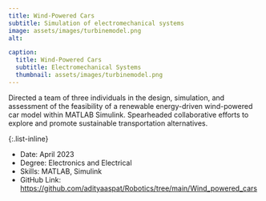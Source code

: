 ```yaml
---
title: Wind-Powered Cars
subtitle: Simulation of electromechanical systems
image: assets/images/turbinemodel.png
alt: 

caption:
  title: Wind-Powered Cars
  subtitle: Electromechanical Systems
  thumbnail: assets/images/turbinemodel.png
---
```

Directed a team of three individuals in the design, simulation, and assessment of the feasibility of a renewable energy-driven wind-powered car model within MATLAB Simulink. Spearheaded collaborative efforts to explore and promote sustainable transportation alternatives.

{:.list-inline}
- Date: April 2023
- Degree: Electronics and Electrical
- Skills: MATLAB, Simulink
- GitHub Link: https://github.com/adityaaspat/Robotics/tree/main/Wind_powered_cars
